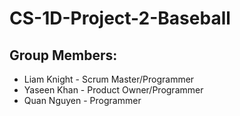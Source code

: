 # CS-1D-Project-2-Baseball
## Group Members:
* Liam Knight - Scrum Master/Programmer
* Yaseen Khan - Product Owner/Programmer
* Quan Nguyen - Programmer
